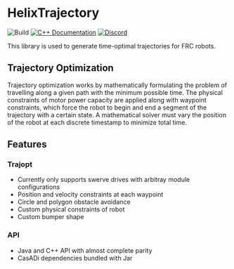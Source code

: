 # HelixTrajectory

![Build](https://github.com/SleipnirGroup/TrajoptLib/actions/workflows/build.yml/badge.svg)
[![C++ Documentation](https://img.shields.io/badge/documentation-c%2B%2B-blue)](https://sleipnirgroup.github.io/TrajoptLib/)
[![Discord](https://img.shields.io/discord/975739302933856277?color=%23738ADB&label=Join%20our%20Discord&logo=discord&logoColor=white)](https://discord.gg/ad2EEZZwsS)

This library is used to generate time-optimal trajectories for FRC robots.

## Trajectory Optimization
Trajectory optimization works by mathematically formulating the problem of
travelling along a given path with the minimum possible time. The physical
constraints of motor power capacity are applied along with waypoint constraints,
which force the robot to begin and end a segment of the trajectory with a certain
state. A mathematical solver must vary the position of the robot at each discrete
timestamp to minimize total time.

## Features
### Trajopt
* Currently only supports swerve drives with arbitray module configurations
* Position and velocity constraints at each waypoint
* Circle and polygon obstacle avoidance
* Custom physical constraints of robot
* Custom bumper shape

### API
* Java and C++ API with almost complete parity
* CasADi dependencies bundled with Jar
